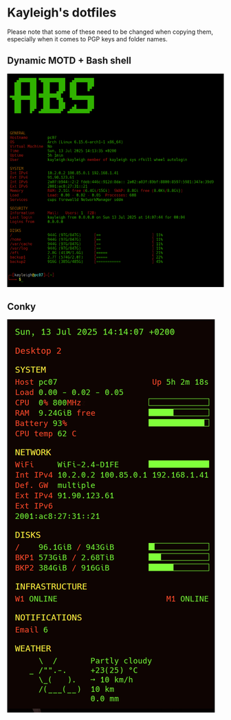 # Kayleigh's dotfiles

Please note that some of these need to be changed when copying them, especially when it comes to PGP keys and folder names.

## Dynamic MOTD + Bash shell

![Dymanic MOTD and Bash shell screenshot](./previews/shell.png)

## Conky

![Conky screenshot](./previews/conky.png)



